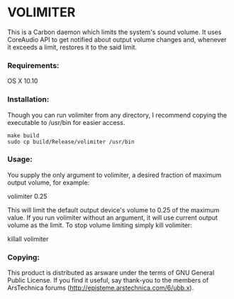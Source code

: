 # VOLIMITER

This is a Carbon daemon which limits the system's sound volume. It uses CoreAudio API to get notified about output volume changes and, whenever it exceeds a limit, restores it to the said limit.

### Requirements:

OS X 10.10

### Installation:

Though you can run volimiter from any directory, I recommend copying the executable to /usr/bin for easier access.

```
make build
sudo cp build/Release/volimiter /usr/bin
```

### Usage:

You supply the only argument to volimiter, a desired fraction of maximum output volume, for example:

volimiter 0.25

This will limit the default output device's volume to 0.25 of the maximum value. If you run volimiter without an argument, it will use current output volume as the limit. To stop volume limiting simply kill volimiter:

killall volimiter

### Copying:

This product is distributed as arsware under the terms of GNU General Public License. If you find it useful, say thank-you to the members of ArsTechnica forums (http://episteme.arstechnica.com/6/ubb.x).
